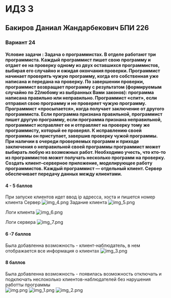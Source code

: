 # ИДЗ 3
## Бакиров Даниал Жандарбекович БПИ 226 
### Вариант 24
#### Условие задачи : Задача о программистах. В отделе работают три программиста. Каждый программист пишет свою программу и отдает ее на проверку одному из двух оставшихся программистов, выбирая его случайно и ожидая окончания проверки. Программист начинает проверять чужую программу, когда его собственная уже написана и передана на проверку. По завершении проверки, программист возвращает программу с результатом (формируемым случайно по 22любому из выбранных Вами законов): программа написана правильно или неправильно. Программист «спит», если отправил свою программу и не проверяет чужую программу. Программист «просыпается», когда получает заключение от другого программиста. Если программа признана правильной, программист пишет другую программу, если программа признана неправильной, программист исправляет ее и отправляет на проверку тому же программисту, который ее проверял. К исправлению своей программы он приступает, завершив проверку чужой программы. При наличии в очереди проверяемых программ и приходе заключения о неправильной своей программы программист может выбирать любую из возможных работ. Необходимо учесть, что кто-то из программистов может получать несколько программ на проверку. Создать клиент–серверное приложение, моделирующее работу программистов. Каждый программист — отдельный клиент. Сервер обеспечивает передачу данных между клиентами.

#### 4 - 5 баллов
При запуске клиентов идет ввод ip адресса, хоста и пишется номер клиента
Сервер
![img_4.png](img_4.png)
Задание клиента
![img_5.png](img_5.png)

Логи клиента
![img_6.png](img_6.png)

Логи сервера 
![img_7.png](img_7.png)


#### 6 -7 баллов
Была добавленна возможность - клиент-наблюдатель, в нем отображается все информация о клиентах
![img_3.png](img_3.png)




#### 8 баллов

Была добавленна возможность - появилась возможность отключать и подключать неслоколько клиентов-наблюдателей без нарушения работты программы\
![img.png](img.png)
![img_1.png](img_1.png)
![img_2.png](img_2.png)
